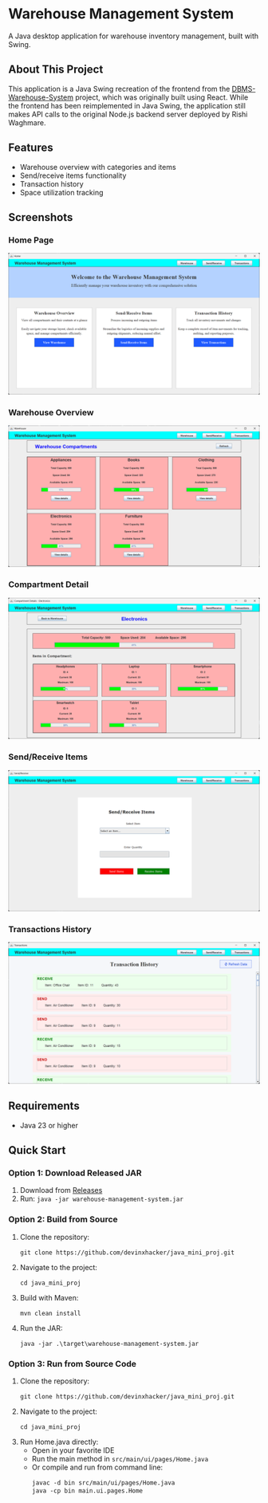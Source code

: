 # Warehouse Management System

A Java desktop application for warehouse inventory management, built with Swing.

## About This Project

This application is a Java Swing recreation of the frontend from the [DBMS-Warehouse-System](https://github.com/RishiWaghmare12/DBMS-Warehouse-System) project, which was originally built using React. While the frontend has been reimplemented in Java Swing, the application still makes API calls to the original Node.js backend server deployed by Rishi Waghmare.

## Features

- Warehouse overview with categories and items
- Send/receive items functionality
- Transaction history
- Space utilization tracking

## Screenshots

### Home Page
![Home Page](screenshots/Home.png)

### Warehouse Overview
![Warehouse Overview](screenshots/Warehouse.png)

### Compartment Detail
![Compartment Detail](screenshots/CompartmentDetail.png)

### Send/Receive Items
![Send/Receive Items](screenshots/SendReceive.png)

### Transactions History
![Transactions History](screenshots/Transactions.png)

## Requirements

- Java 23 or higher

## Quick Start

### Option 1: Download Released JAR

1. Download from [Releases](https://github.com/devinxhacker/java_mini_proj/releases)
2. Run: `java -jar warehouse-management-system.jar`

### Option 2: Build from Source

1. Clone the repository:
   ```
   git clone https://github.com/devinxhacker/java_mini_proj.git
   ```
2. Navigate to the project:
   ```
   cd java_mini_proj
   ```
3. Build with Maven:
   ```
   mvn clean install
   ```
4. Run the JAR:
   ```
   java -jar .\target\warehouse-management-system.jar
   ```

### Option 3: Run from Source Code

1. Clone the repository:
   ```
   git clone https://github.com/devinxhacker/java_mini_proj.git
   ```
2. Navigate to the project:
   ```
   cd java_mini_proj
   ```
3. Run Home.java directly:
   - Open in your favorite IDE
   - Run the main method in `src/main/ui/pages/Home.java`
   - Or compile and run from command line:
     ```
     javac -d bin src/main/ui/pages/Home.java
     java -cp bin main.ui.pages.Home
     ``` 
